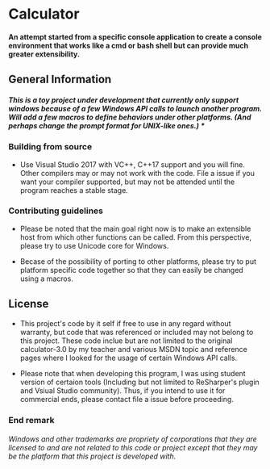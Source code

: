 # Calculator

#### An attempt started from a specific console application to create a console environment that works like a cmd or bash shell but can provide much greater extensibility. 

## General Information

##### This is a toy project under development that currently only support windows because of a few Windows API calls to launch another program. Will add a few macros to define behaviors under other platforms. (And perhaps change the prompt format for UNIX-like ones.) *

### Building from source

* Use Visual Studio 2017 with VC++, C++17 support and you will fine. Other compilers may or may not work with the code. File a issue if you want your compiler supported, but may not be attended until the program reaches a stable stage.

### Contributing guidelines

* Please be noted that the main goal right now is to make an extensible host from which other functions can be called. From this perspective, please try to use Unicode core for Windows.

*  Becase of the possibility of porting to other platforms, please try to put platform specific code together so that they can easily be changed using a macros.

## License

* This project's code by it self if free to use in any regard without warranty, but code that was referenced or included may not belong to this project. These code inclue but are not limited to the original calculator-3.0 by my teacher and various MSDN topic and reference pages where I looked for the usage of certain Windows API calls.

* Please note that when developing this program, I was using student version of certaion tools (Including but not limited to ReSharper's plugin and Vsiual Studio community). Thus, if you intend to use it for commercial ends, please contact file a issue before proceeding.

### End remark

###### Windows and other trademarks are propriety of corporations that they are licensed to and are not related to this code or project except that they may be the platform that this project is developed with.
